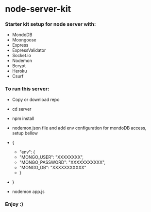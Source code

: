 # node-server-kit

### Starter kit setup for node server with:

* MondoDB
* Moongoose
* Express
* ExpressValidator
* Socket.io 
* Nodemon
* Bcrypt
* Heroku
* Csurf

### To run this server:
* Copy or download repo
* cd server
* npm install
* nodemon.json file and add env configuration for mondoDB access, setup bellow

* {
  * "env": {
   * "MONGO_USER": "XXXXXXXX", 
   * "MONGO_PASSWORD": "XXXXXXXXXXX",
   * "MONGO_DB": "XXXXXXXXXXX"
  * }
* }

* nodemon app.js

### Enjoy :)
